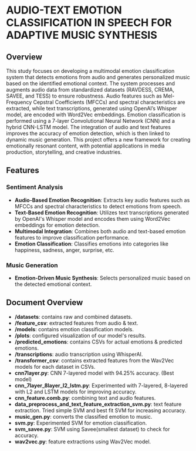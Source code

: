 # AUDIO-TEXT EMOTION CLASSIFICATION IN SPEECH FOR ADAPTIVE MUSIC SYNTHESIS

## Overview
This study focuses on developing a multimodal emotion classification system that detects emotions from audio and generates personalized music based on the identified emotional context. The system processes and augments audio data from standardized datasets (RAVDESS, CREMA, SAVEE, and TESS) to ensure robustness. Audio features such as Mel-Frequency Cepstral Coefficients (MFCCs) and spectral characteristics are extracted, while text transcriptions, generated using OpenAI’s Whisper model, are encoded with Word2Vec embeddings. Emotion classification is performed using a 7-layer Convolutional Neural Network (CNN) and a hybrid CNN-LSTM model. The integration of audio and text features improves the accuracy of emotion detection, which is then linked to dynamic music generation. This project offers a new framework for creating emotionally resonant content, with potential applications in media production, storytelling, and creative industries.

## Features

### Sentiment Analysis
- **Audio-Based Emotion Recognition**: Extracts key audio features such as MFCCs and spectral characteristics to detect emotions from speech.
- **Text-Based Emotion Recognition**: Utilizes text transcriptions generated by OpenAI's Whisper model and encodes them using Word2Vec embeddings for emotion detection.
- **Multimodal Integration**: Combines both audio and text-based emotion features to improve classification performance.
- **Emotion Classification**: Classifies emotions into categories like happiness, sadness, anger, surprise, etc.

### Music Generation
- **Emotion-Driven Music Synthesis**: Selects personalized music based on the detected emotional context.

## Document Overview

- **/datasets**: contains raw and combined datasets.
- **/feature_csv**: extracted features from audio & text. 
- **/models**: contains emotion classification models.
- **/plots**: configured visualization of our model's results.
- **/predicted_emotions**: contains CSVs for actual emotions & predicted emotions.
- **/transcriptions**: audio transcription using WhisperAI.
- **/transformer_csv**: contains extracted features from the Wav2Vec models for each dataset in CSVs.
- **cnn7layer.py**: CNN 7-layered model with 94.25% accuracy. (Best model)
- **cnn_7layer_8layer_l2_lstm.py**: Experimented with 7-layered, 8-layered with L2 and LSTM models for improving accuracy.
- **cnn_feature.comb.py**: combining text and audio features.
- **data_preprocess_and_text_feature_extraction_svm.py**: text feature extraction. Tried simple SVM and best fit SVM for increasing accuracy.
- **music_gen.py**: converts the classified emotion to music.
- **svm.py**: Experimented SVM for emotion classification.
- **svm_savee.py**: SVM using Savee(smallest dataset) to check for accuracy.
- **wav2vec.py**: feature extractions using Wav2Vec model.
